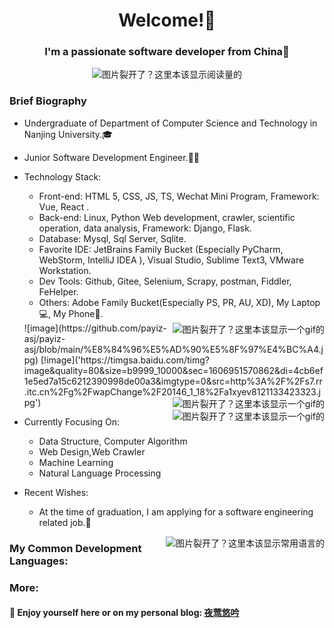 <!-- 默认自带的 -->
<!--
**PAYIZ/PAYIZ** is a ✨ _special_ ✨ repository because its `README.md` (this file) appears on your GitHub profile.

### Hello I'm [艾山江](https://yeying.tech) 👋

--> 

<!-- 标题部分 -->

<h1 align="center">Welcome!👋</h1>
<h3 align="center">I'm a passionate software developer from China💖</h3>
<p align="center"> 
<img align="center" src="https://komarev.com/ghpvc/?username=payiz-asj&color=blue&style=flat&label=PROFILE+VISITORS" alt="图片裂开了？这里本该显示阅读量的" /> 
</p>

<!-- 个人介绍 -->

### Brief Biography

- Undergraduate of Department of Computer Science and Technology in Nanjing University.🎓
- Junior Software Development Engineer.👨‍💻
- Technology Stack:

  - Front-end: HTML 5, CSS, JS, TS, Wechat Mini Program, Framework: Vue, React .
  - Back-end: Linux, Python Web development, crawler, scientific operation, data analysis, Framework: Django, Flask.
  - Database: Mysql, Sql Server, Sqlite.
  - Favorite IDE: JetBrains Family Bucket (Especially PyCharm, WebStorm, IntelliJ IDEA ), Visual Studio, Sublime Text3, VMware Workstation.
  - Dev Tools: Github, Gitee, Selenium, Scrapy,  postman, Fiddler,  FeHelper.
  - Others: Adobe Family Bucket(Especially PS, PR, AU, XD), My Laptop💻, My Phone📱.
  <a href="#">
    <img align="right" src="https://github.com/payiz-asj/payiz-asj/blob/main/%E8%84%96%E5%AD%90%E5%8F%97%E4%BC%A4.jpg" alt="图片裂开了？这里本该显示一个gif的"/>
  </a>
  ![image](https://github.com/payiz-asj/payiz-asj/blob/main/%E8%84%96%E5%AD%90%E5%8F%97%E4%BC%A4.jpg)
  [!image]('https://timgsa.baidu.com/timg?image&quality=80&size=b9999_10000&sec=1606951570862&di=4cb6ef1e5ed7a15c6212390998de00a3&imgtype=0&src=http%3A%2F%2Fs7.rr.itc.cn%2Fg%2FwapChange%2F20146_1_18%2Fa1xyev8121133423323.jpg')
  <a href="#">
    <img align="right" src="https://timgsa.baidu.com/timg?image&quality=80&size=b9999_10000&sec=1606951570862&di=4cb6ef1e5ed7a15c6212390998de00a3&imgtype=0&src=http%3A%2F%2Fs7.rr.itc.cn%2Fg%2FwapChange%2F20146_1_18%2Fa1xyev8121133423323.jpg" alt="图片裂开了？这里本该显示一个gif的"/>
  </a>
  
   <a href="#">
    <img align="right" src="https://ss2.bdstatic.com/70cFvnSh_Q1YnxGkpoWK1HF6hhy/it/u=2118540923,3118231753&fm=26&gp=0.jpg" alt="图片裂开了？这里本该显示一个gif的"/>
  </a>
- Currently Focusing On:

  - Data Structure, Computer Algorithm
  - Web Design,Web Crawler
  - Machine Learning
  - Natural Language Processing
  
- Recent Wishes:

  - At the time of graduation, I am applying for a software engineering related job.💌
  
<!-- GitHub仓库展示 -->
<a href="#">
  <img align="right" src="https://github-readme-stats.vercel.app/api/top-langs/?username=payiz-asj&hide_title=1&hide=kotlin&theme=buefy&line_height=27&layout=compact" alt="图片裂开了？这里本该显示常用语言的"/>
</a>

### My Common Development Languages:


<!--

### My Git-hub Statistics：

<p align="center">
<img align="center" src="https://github-readme-stats.vercel.app/api?username=payiz-asj&hide_title=ture&hide=issues&show_icons=true&count_private=true&include_all_commits=true&line_height=21&theme=flag-india" />
</p>

-->

<!-- 后记 -->
### More:

#### 💬 Enjoy yourself here or on my personal blog: [夜莺悠吟](https://yeying.tech)  

